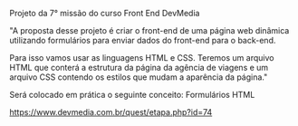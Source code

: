 Projeto da 7° missão do curso Front End DevMedia

"A proposta desse projeto é criar o front-end de uma página web dinâmica utilizando formulários para enviar dados do front-end para o back-end.

Para isso vamos usar as linguagens HTML e CSS. Teremos um arquivo HTML que conterá a estrutura da página da agência de viagens e um arquivo CSS contendo os estilos que mudam a aparência da página."

Será colocado em prática o seguinte conceito: Formulários HTML

https://www.devmedia.com.br/quest/etapa.php?id=74

